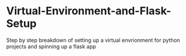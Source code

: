 # Virtual-Environment-and-Flask-Setup
Step by step breakdown of setting up a virtual envrionment for python projects and spinning up a flask app
